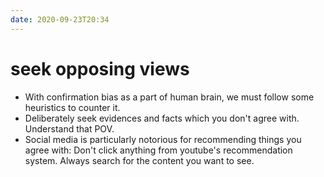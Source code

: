 ```yaml
---
date: 2020-09-23T20:34
---
```


# seek opposing views


- With confirmation bias as a part of human brain, we must follow some heuristics to counter it.
- Deliberately seek evidences and facts which you don't agree with. Understand that POV.
- Social media is particularly notorious for recommending things you agree with: Don't click anything from youtube's recommendation system. Always search for the content you want to see.
